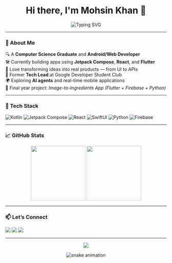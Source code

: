 <h1 align="center">Hi there, I'm Mohsin Khan 👋</h1>

<p align="center">
  <img src="https://readme-typing-svg.demolab.com?font=Fira+Code&pause=1000&center=true&width=435&lines=CS+Graduate+%7C+IOS+%26+Web+Dev;Passionate+about+building+real+apps;Kotlin+%7C+React+%7C+SwiftUI+%7C+Python" alt="Typing SVG" />
</p>

---

### 🚀 About Me

🔍 A **Computer Science Graduate** and **Android/Web Developer**  
🛠️ Currently building apps using **Jetpack Compose**, **React**, and **Flutter**  
📱 Love transforming ideas into real products — from UI to APIs  
💼 Former **Tech Lead** at Google Developer Student Club  
🌍 Exploring **AI agents** and real-time mobile applications  
🎯 Final year project: *Image-to-Ingredients App (Flutter + Firebase + Python)*  

---

### 🧰 Tech Stack

![Kotlin](https://img.shields.io/badge/Kotlin-7F52FF?style=for-the-badge&logo=kotlin&logoColor=white)
![Jetpack Compose](https://img.shields.io/badge/Jetpack%20Compose-4285F4?style=for-the-badge&logo=android&logoColor=white)
![React](https://img.shields.io/badge/React-20232A?style=for-the-badge&logo=react&logoColor=61DAFB)
![SwiftUI](https://img.shields.io/badge/SwiftUI-F05138?style=for-the-badge&logo=swift&logoColor=white)
![Python](https://img.shields.io/badge/Python-FFD43B?style=for-the-badge&logo=python&logoColor=blue)
![Firebase](https://img.shields.io/badge/Firebase-FFCA28?style=for-the-badge&logo=firebase&logoColor=black)

---

### 📈 GitHub Stats

<p align="center">
  <img src="https://github-readme-stats.vercel.app/api?username=MohsinKhan747&show_icons=true&theme=tokyonight&count_private=true" height="170px"/>
  <img src="https://github-readme-stats.vercel.app/api/top-langs/?username=MohsinKhan747&layout=compact&theme=tokyonight" height="170px"/>
</p>

---

### 📫 Let’s Connect

<p align="left">
  <a href="mailto:imohsinkhan777@gmail.com"><img src="https://img.shields.io/badge/Gmail-EA4335?style=for-the-badge&logo=gmail&logoColor=white"/></a>
  <a href="https://www.linkedin.com/in/mohsin-khan777/"><img src="https://img.shields.io/badge/LinkedIn-blue?style=for-the-badge&logo=linkedin&logoColor=white"/></a>
  <a href="https://github.com/MohsinKhan747"><img src="https://img.shields.io/badge/GitHub-333?style=for-the-badge&logo=github&logoColor=white"/></a>
</p>

---

<p align="center">
  <img src="https://github-profile-trophy.vercel.app/?username=MohsinKhan747&theme=tokyonight&no-frame=true&margin-w=10" />
</p>

<p align="center">
  <img src="https://raw.githubusercontent.com/MohsinKhan747/MohsinKhan747/output/github-contribution-grid-snake.svg" alt="snake animation" />
</p>
